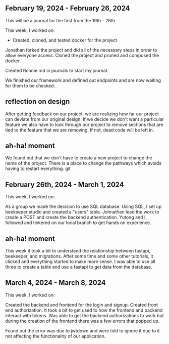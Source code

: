 ## February 19, 2024 - February 26, 2024

This will be a journal for the first from the 19th - 26th

This week, I worked on:

* Created, cloned, and tested docker for the project

Jonathan forked the project and did all of the necessary steps in
order to allow everyone access. Cloned the project and pruned and
composed the docker.

Created Ronnie.md in journals to start my journal.

We finished our framework and defined out endpoints and are now waiting
for them to be checked.

## reflection on design
After getting feedback on our project, we are realizing how far our project
can deviate from our original design. If we decide we don't want a particular
feature we also have to look through our project to remove sections that are tied
to the feature that we are removing. If not, dead code will be left in.

## ah-ha! moment
We found out that we don't have to create a new project to change the name
of the project. There is a place to change the pathways which avoids having
to restart everything.
git


## February 26th, 2024 - March 1, 2024

This week, I worked on:

As a group we made the decision to use SQL database.
Using SQL, I set up beekeeper studio and created a "users" table.
Johnathan lead the work to create a POST and create the backend authentication.
Yutong and I, followed and tinkered on our local branch to get hands on experience.

## ah-ha! moment

This week it took a bit to understand the relationship between fastapi, beekeeper, and migrations.
After some time and some other tutorials, it clicked and everything started to make more sense.
I was able to use all three to create a table and use a fastapi to get data from the database.


## March 4, 2024 - March 8, 2024

This week, I worked on:

Created the backend and frontend for the login and signup. Created front end authorization.
It took a bit to get used to how the frontend and backend interact with tokens. Was able to
get the backend authorizations to work but during the creation of the frontend there was a
few errors that popped up.

Found out the error was due to jwtdown and were told to ignore it due to it not affecting
the functionality of our application.
